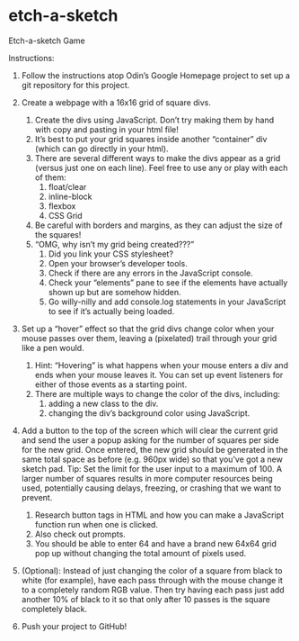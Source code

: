 # etch-a-sketch
Etch-a-sketch Game

Instructions: 

1. Follow the instructions atop Odin’s Google Homepage project to set up a git repository for this project.

2. Create a webpage with a 16x16 grid of square divs.
    1. Create the divs using JavaScript. Don’t try making them by hand with copy and pasting in your html file!
    2. It’s best to put your grid squares inside another “container” div (which can go directly in your html).
    3. There are several different ways to make the divs appear as a grid (versus just one on each line). Feel free to use any or play with each of them:  
        1. float/clear
        2. inline-block
        3. flexbox
        4. CSS Grid
    4. Be careful with borders and margins, as they can adjust the size of the squares!
    5. “OMG, why isn’t my grid being created???”
        1. Did you link your CSS stylesheet?
        2. Open your browser’s developer tools.
        3. Check if there are any errors in the JavaScript console.
        4. Check your “elements” pane to see if the elements have actually shown up but are somehow hidden.
        5. Go willy-nilly and add console.log statements in your JavaScript to see if it’s actually being loaded.
3. Set up a “hover” effect so that the grid divs change color when your mouse passes over them, leaving a (pixelated) trail through your grid like a pen would.
    1. Hint: “Hovering” is what happens when your mouse enters a div and ends when your mouse leaves it. You can set up event listeners for either of those events as a starting point.
    2. There are multiple ways to change the color of the divs, including:
        1. adding a new class to the div.
        2. changing the div’s background color using JavaScript.
4. Add a button to the top of the screen which will clear the current grid and send the user a popup asking for the number of squares per side for the new grid. Once entered, the new grid should be generated in the same total space as before (e.g. 960px wide) so that you’ve got a new sketch pad. Tip: Set the limit for the user input to a maximum of 100. A larger number of squares results in more computer resources being used, potentially causing delays, freezing, or crashing that we want to prevent.
    1. Research button tags in HTML and how you can make a JavaScript function run when one is clicked.
    2. Also check out prompts.
    3. You should be able to enter 64 and have a brand new 64x64 grid pop up without changing the total amount of pixels used.
5. (Optional): Instead of just changing the color of a square from black to white (for example), have each pass through with the mouse change it to a completely random RGB value. Then try having each pass just add another 10% of black to it so that only after 10 passes is the square completely black.
6. Push your project to GitHub!